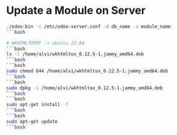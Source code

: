 # Update a Module on Server

```bash
./odoo-bin -c /etc/odoo-server.conf -d db_name -u module_name
```bash

# WKHTMLTOPDF -> ubuntu 22.04
```bash
ls -l /home/alvi/wkhtmltox_0.12.5-1.jammy_amd64.deb
```bash
```bash
sudo chmod 644 /home/alvi/wkhtmltox_0.12.5-1.jammy_amd64.deb
```bash
```bash
sudo dpkg -i /home/alvi/wkhtmltox_0.12.5-1.jammy_amd64.deb
```bash
```bash
sudo apt-get install -f
```bash
```bash
sudo apt-get update
```bash
